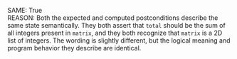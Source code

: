 SAME: True  
REASON: Both the expected and computed postconditions describe the same state semantically. They both assert that `total` should be the sum of all integers present in `matrix`, and they both recognize that `matrix` is a 2D list of integers. The wording is slightly different, but the logical meaning and program behavior they describe are identical.